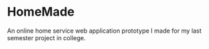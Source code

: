 # HomeMade
An online home service web application prototype I made for my last semester  project in college.
